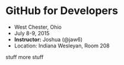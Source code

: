 # GitHub for Developers

* West Chester, Ohio
* July 8-9, 2015
* **Instructor:** Joshua (@jaw6)
* Location: Indiana Wesleyan, Room 208

stuff
more stuff
